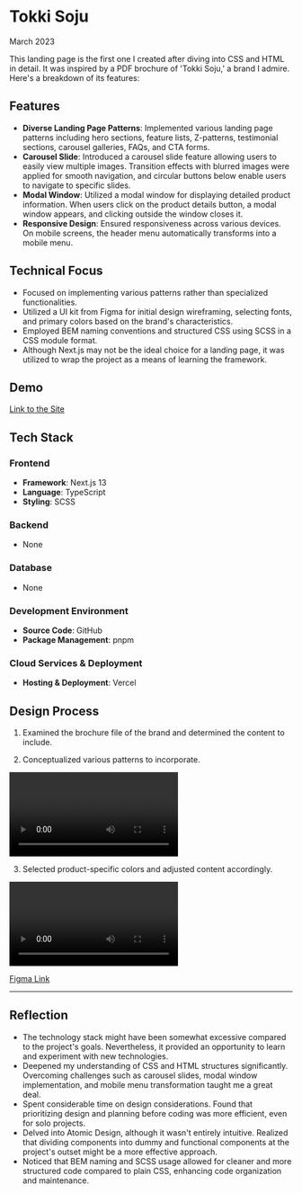 # Tokki Soju

March 2023

This landing page is the first one I created after diving into CSS and HTML in detail. It was inspired by a PDF brochure of 'Tokki Soju,' a brand I admire. Here's a breakdown of its features:

## Features

- **Diverse Landing Page Patterns**: Implemented various landing page patterns including hero sections, feature lists, Z-patterns, testimonial sections, carousel galleries, FAQs, and CTA forms.
- **Carousel Slide**: Introduced a carousel slide feature allowing users to easily view multiple images. Transition effects with blurred images were applied for smooth navigation, and circular buttons below enable users to navigate to specific slides.
- **Modal Window**: Utilized a modal window for displaying detailed product information. When users click on the product details button, a modal window appears, and clicking outside the window closes it.
- **Responsive Design**: Ensured responsiveness across various devices. On mobile screens, the header menu automatically transforms into a mobile menu.

## Technical Focus

- Focused on implementing various patterns rather than specialized functionalities.
- Utilized a UI kit from Figma for initial design wireframing, selecting fonts, and primary colors based on the brand's characteristics.
- Employed BEM naming conventions and structured CSS using SCSS in a CSS module format.
- Although Next.js may not be the ideal choice for a landing page, it was utilized to wrap the project as a means of learning the framework.

## Demo

[Link to the Site](https://project-landing-tokki.vercel.app)

## Tech Stack

### Frontend

- **Framework**: Next.js 13
- **Language**: TypeScript
- **Styling**: SCSS

### Backend

- None

### Database

- None

### Development Environment

- **Source Code**: GitHub
- **Package Management**: pnpm

### Cloud Services & Deployment

- **Hosting & Deployment**: Vercel

## Design Process

1. Examined the brochure file of the brand and determined the content to include.

2. Conceptualized various patterns to incorporate.

<video src="https://github.com/urbanscratcher/project-landing-tokki/assets/17016494/ff1059fc-fd03-4e0a-a0bf-608280f427aa" controls></video>

3. Selected product-specific colors and adjusted content accordingly.

<video src="https://github.com/urbanscratcher/project-landing-tokki/assets/17016494/5465da04-633f-4579-90fe-14131326aa50" controls></video>

[Figma Link](https://www.figma.com/design/tXAVttydu8o7QMzKN9w8sa/%5BProject%5D-Landing-page---Tokki-Soju?node-id=0-1&t=NNSwLCldMbakCyl1-1)

---

## Reflection

- The technology stack might have been somewhat excessive compared to the project's goals. Nevertheless, it provided an opportunity to learn and experiment with new technologies.
- Deepened my understanding of CSS and HTML structures significantly. Overcoming challenges such as carousel slides, modal window implementation, and mobile menu transformation taught me a great deal.
- Spent considerable time on design considerations. Found that prioritizing design and planning before coding was more efficient, even for solo projects.
- Delved into Atomic Design, although it wasn't entirely intuitive. Realized that dividing components into dummy and functional components at the project's outset might be a more effective approach.
- Noticed that BEM naming and SCSS usage allowed for cleaner and more structured code compared to plain CSS, enhancing code organization and maintenance.
